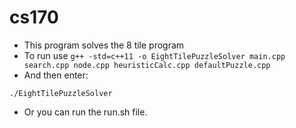 # cs170
* This program solves the 8 tile program
* To run use ``` g++ -std=c++11 -o EightTilePuzzleSolver main.cpp search.cpp node.cpp heuristicCalc.cpp defaultPuzzle.cpp ``` 
* And then enter:
```
./EightTilePuzzleSolver
``` 
* Or you can run the run.sh file.

